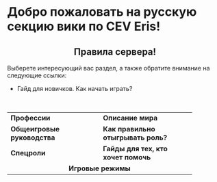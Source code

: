 <h1> Добро пожаловать на русскую секцию вики по CEV Eris!</h1>
  <h2 align="center"> Правила сервера!</h2>
Выберете интересующий вас раздел, а также обратите внимание на следующие ссылки:
<br><ul>
  <li>Гайд для новичков. Как начать играть?</li>
</ul> 
  <br>
  <table width="100%" cellspacing="0" cellpadding="5" align="center">
   <tr> 
     <td width="200" valign="center"><b>Профессии</b></td><td width="200" valign="center"><b>Описание мира</b></td>
   </tr>
  <tr>
    <td width="200" valign="center"><b>Общеигровые руководства</b></td><td width="200" valign="center"><b>Как правильно отыгрывать роль?</b></td>
  </tr>
  <tr>
    <td width="200" valign="center"><b>Спецроли</b></td><td width="200" valign="center"><b>Гайды для тех, кто хочет помочь</b></td>
  </tr>
  <tr>
    <td colspan=2 align="center"> <b>Игровые режимы</b> </td>
  </tr>
  </table>
